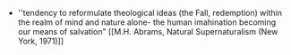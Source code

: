 - ''tendency to reformulate theological ideas (the Fall, redemption) within the realm of mind and nature alone- the human imahination becoming our means of salvation" [[M.H. Abrams, Natural Supernaturalism (New York, 1971)]]